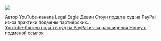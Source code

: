 <!--2025-01-06 05:17:53-->
<div class="yb">
  <div class="rss smaller1 habr"><img src="https://habrastorage.org/getpro/habr/upload_files/664/92d/26e/66492d26ed7c773ae16c81994eddaace.jpg" /><p>Автор YouTube-канала Legal Eagle Девин Стоун <a href="https://www.theverge.com/2025/1/5/24336236/youtube-creators-suing-paypal-honey-extension-affiliate-link-swapping" rel="noopener noreferrer nofollow">подал</a> в суд на PayPal из-за практики подмены партнёрских... <br><a class="light" href="https://habr.com/ru/news/871812/?utm_source=habrahabr&utm_medium=rss&utm_campaign=871812">YouTube-блогер подал в суд на PayPal из-за расширения Honey с подменой ссылок</a></div>
</div>

